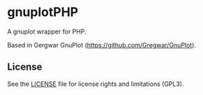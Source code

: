 # gnuplotPHP
A gnuplot wrapper for PHP.

Based in Gergwar GnuPlot (https://github.com/Gregwar/GnuPlot).

## License

See the [LICENSE](LICENSE) file for license rights and limitations (GPL3).
